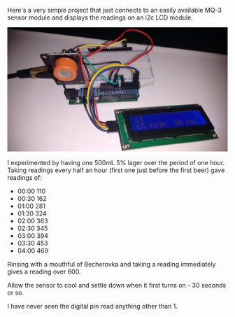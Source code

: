 Here's a very simple project that just connects to an easily available MQ-3 sensor module and displays the readings on an i2c LCD module.

![Pic goes here](https://raw.githubusercontent.com/keithmarsh/MQ-3_LCDi2c/master/img/IMG_20150406_164749305.jpg)

I experimented by having one 500mL 5% lager over the period of one hour.  Taking readings every half an hour (first one just before the first beer) gave readings of:
* 00:00 110
* 00:30 162
* 01:00 281
* 01:30 324
* 02:00 363
* 02:30 345
* 03:00 394
* 03:30 453
* 04:00 469

Rinsing with a mouthful of Becherovka and taking a reading immediately gives a reading over 600.

Allow the sensor to cool and settle down when it first turns on - 30 seconds or so.

I have never seen the digital pin read anything other than 1.
